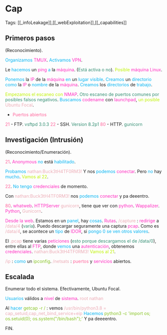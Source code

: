 # Cap

Tags: [[_infoLeakage]],[[_webExploitation]],[[_capabilities]]

## Primeros pasos
(Reconocimiento).

<span style="color:#07b4f2">Organizamos</span> <span style="color:#ff2dc0">TMUX</span>.
<span style="color:#07b4f2">Activamos</span> <span style="color:#ff2dc0">VPN</span>.

Le <span style="color:#07b4f2">hacemos</span> un <span style="color:#ff2dc0">ping</span> <span style="color:#07b4f2">a</span> la <span style="color:#ff2dc0">máquina</span>. (<span style="color:#379075">Está activa o no</span>).
<span style="color:#bef202">Posible</span> <span style="color:#ff2dc0">máquina Linux</span>.

<span style="color:#07b4f2">Ponemos</span> la <span style="color:#ff2dc0">IP</span> de la <span style="color:#ff2dc0">máquina</span> <span style="color:#07b4f2">en</span> un <span style="color:#07b4f2">lugar visible</span>.
<span style="color:#07b4f2">Creamos</span> un <span style="color:#07b4f2">directorio</span> <span style="color:#07b4f2">como</span> la <span style="color:#ff2dc0">IP</span> o <span style="color:#07b4f2">nombre</span> de la <span style="color:#ff2dc0">máquina</span>.
<span style="color:#07b4f2">Creamos</span> los <span style="color:#07b4f2">directorios</span> de <span style="color:#07b4f2">trabajo</span>.

<span style="color:#bef202">Empezamos el escaneo con</span> <span style="color:#ff2dc0">NMAP</span>. <span style="color:#379075">Otro escaneo de puertos comunes por posibles falsos negativos</span>.
<span style="color:#07b4f2">Buscamos</span> <span style="color:#ff2dc0">codename</span> con <span style="color:#ff2dc0">launchpad</span>, <span style="color:#bef202">un posible</span> <span style="color:#ecacb6">Ubuntu Focal</span>.

+ <span style="color:#ff669c">Puertos abiertos</span>

<span style="color:#ff669c">21</span> - FTP. <span style="color:#379075">vsftpd 3.0.3</span>
<span style="color:#ff669c">22</span> - SSH. <span style="color:#379075">Version 8.2p1</span>
<span style="color:#ff669c">80</span> - HTTP. <span style="color:#379075">gunicorn</span>


## Investigación (Intrusión)
(Reconocimiento/Enumeración).

<span style="color:#ff669c">21</span>.
<span style="color:#ff2dc0">Anonymous</span> <span style="color:#07b4f2">no</span> está <span style="color:#07b4f2">habilitado</span>.

<span style="color:#07b4f2">Probamos</span> <span style="color:#ecacb6">nathan:Buck3tH4TF0RM3!</span>
Y nos <span style="color:#07b4f2">podemos</span> <span style="color:#ff2dc0">conectar</span>. Pero <span style="color:#07b4f2">no</span> hay <span style="color:#07b4f2">mucho</span>.
<span style="color:#bef202">Vamos al 22</span>.

<span style="color:#ff669c">22</span>.
<span style="color:#07b4f2">No tengo</span> <span style="color:#ff2dc0">credenciales</span> de momento.

Con <span style="color:#ecacb6">nathan:Buck3tH4TF0RM3!</span> nos <span style="color:#07b4f2">podemos</span> <span style="color:#ff2dc0">conectar</span> y pa deeentro.

<span style="color:#ff669c">80</span>.
<span style="color:#ff2dc0">whatweb</span>. <span style="color:#ff2dc0">HTTPServer</span> <span style="color:#ecacb6">gunicorn</span>, tiene que ver con <span style="color:#ff2dc0">python</span>.
<span style="color:#ff2dc0">Wappalizer</span>. <span style="color:#ff2dc0">Python</span>, <span style="color:#ecacb6">Gunicorn</span>.

<span style="color:#ff2dc0">Desde la web</span>.
Estamos en un <span style="color:#07b4f2">panel</span>, hay <span style="color:#07b4f2">cosas</span>.
<span style="color:#ff2dc0">Rutas</span>.
<span style="color:#ecacb6">/capture</span> :    <span style="color:#ff2dc0">redirige</span> a <span style="color:#ecacb6">/data/4</span> (<span style="color:#379075">varía</span>). Puedo descargar seguramente una captura <span style="color:#ff2dc0">pcap</span>.
Como es <span style="color:#ecacb6">/data/4</span>, se acontece un <span style="color:#07b4f2">tipo</span> de <span style="color:#ff2dc0">IDOR</span>, si <span style="color:#07b4f2">pongo 0 se ven otros valores</span>.

El <span style="color:#ecacb6">.pcap</span> tiene varias <span style="color:#ff2dc0">peticiones</span> (<span style="color:#379075">esto porque descargamos el de /data/0</span>), entre ellas al <span style="color:#ff2dc0">FTP</span>, donde <span style="color:#07b4f2">vemos</span> una <span style="color:#ff2dc0">autenticación</span>, obtenemos <span style="color:#ff2dc0">credenciales</span>.
<span style="color:#ecacb6">nathan:Buck3tH4TF0RM3!</span>
<span style="color:#bef202">Vamos al 21</span>.

<span style="color:#ecacb6">/ip</span> :    <span style="color:#07b4f2">como</span> un <span style="color:#88c425">ipconfig</span>.
<span style="color:#ecacb6">/netsats</span>  :    <span style="color:#ff669c">puertos</span> y <span style="color:#ff2dc0">servicios</span> abiertos.


## Escalada

Enumerar todo el sistema.
Efectivamente, Ubuntu Focal.

<span style="color:#07b4f2">Usuarios</span> válidos a <span style="color:#ff2dc0">nivel</span> de <span style="color:#ff2dc0">sistema</span>.
<span style="color:#ecacb6">root</span>
<span style="color:#ecacb6">nathan</span>

Al <span style="color:#07b4f2">hacer</span> 
<span style="color:#88c425">getcap -r /</span> :    vemos<span style="color:#ecacb6"> /usr/bin/python3.8 = cap_setuid,cap_net_bind_service+eip</span>
<span style="color:#07b4f2">Hacemos</span>
<span style="color:#88c425">python3 -c 'import os; os.setuid(0); os.system("/bin/bash");'</span>
Y pa deeeentro.

FIN.
